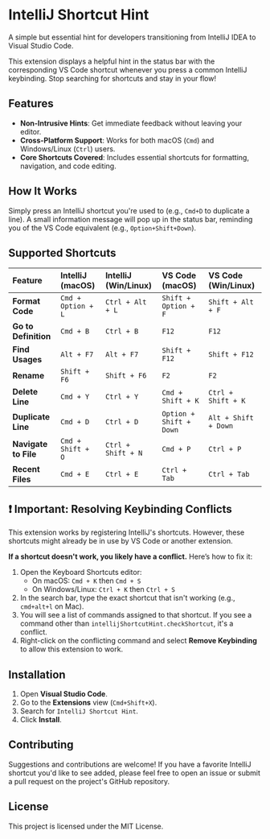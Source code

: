 # IntelliJ Shortcut Hint

A simple but essential hint for developers transitioning from IntelliJ IDEA to Visual Studio Code.

This extension displays a helpful hint in the status bar with the corresponding VS Code shortcut whenever you press a common IntelliJ keybinding. Stop searching for shortcuts and stay in your flow!

## Features

- **Non-Intrusive Hints**: Get immediate feedback without leaving your editor.
- **Cross-Platform Support**: Works for both macOS (`Cmd`) and Windows/Linux (`Ctrl`) users.
- **Core Shortcuts Covered**: Includes essential shortcuts for formatting, navigation, and code editing.

## How It Works

Simply press an IntelliJ shortcut you're used to (e.g., `Cmd+D` to duplicate a line). A small information message will pop up in the status bar, reminding you of the VS Code equivalent (e.g., `Option+Shift+Down`).

## Supported Shortcuts

| Feature              | IntelliJ (macOS)      | IntelliJ (Win/Linux) | VS Code (macOS)         | VS Code (Win/Linux)   |
| :------------------- | :-------------------- | :------------------- | :---------------------- | :-------------------- |
| **Format Code**      | `Cmd + Option + L`    | `Ctrl + Alt + L`     | `Shift + Option + F`    | `Shift + Alt + F`     |
| **Go to Definition** | `Cmd + B`             | `Ctrl + B`           | `F12`                   | `F12`                 |
| **Find Usages**      | `Alt + F7`            | `Alt + F7`           | `Shift + F12`           | `Shift + F12`         |
| **Rename**           | `Shift + F6`          | `Shift + F6`         | `F2`                    | `F2`                  |
| **Delete Line**      | `Cmd + Y`             | `Ctrl + Y`           | `Cmd + Shift + K`       | `Ctrl + Shift + K`    |
| **Duplicate Line**   | `Cmd + D`             | `Ctrl + D`           | `Option + Shift + Down` | `Alt + Shift + Down`  |
| **Navigate to File** | `Cmd + Shift + O`     | `Ctrl + Shift + N`   | `Cmd + P`               | `Ctrl + P`            |
| **Recent Files**     | `Cmd + E`             | `Ctrl + E`           | `Ctrl + Tab`            | `Ctrl + Tab`          |

## ❗ Important: Resolving Keybinding Conflicts

This extension works by registering IntelliJ's shortcuts. However, these shortcuts might already be in use by VS Code or another extension.

**If a shortcut doesn't work, you likely have a conflict.** Here’s how to fix it:

1. Open the Keyboard Shortcuts editor:
    - On macOS: `Cmd + K` then `Cmd + S`
    - On Windows/Linux: `Ctrl + K` then `Ctrl + S`
2. In the search bar, type the exact shortcut that isn't working (e.g., `cmd+alt+l` on Mac).
3. You will see a list of commands assigned to that shortcut. If you see a command other than `intellijShortcutHint.checkShortcut`, it's a conflict.
4. Right-click on the conflicting command and select **Remove Keybinding** to allow this extension to work.

## Installation

1. Open **Visual Studio Code**.
2. Go to the **Extensions** view (`Cmd+Shift+X`).
3. Search for `IntelliJ Shortcut Hint`.
4. Click **Install**.

## Contributing

Suggestions and contributions are welcome! If you have a favorite IntelliJ shortcut you'd like to see added, please feel free to open an issue or submit a pull request on the project's GitHub repository.

## License

This project is licensed under the MIT License.